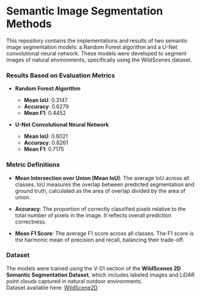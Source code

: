 # Semantic Image Segmentation Methods

This repository contains the implementations and results of two semantic image segmentation models: a Random Forest algorithm and a U-Net convolutional neural network. These models were developed to segment images of natural environments, specifically using the WildScenes dataset.

### Results Based on Evaluation Metrics

* **Random Forest Algorithm**
  * **Mean IoU**: 0.3147  
  * **Accuracy**: 0.6279  
  * **Mean F1**: 0.4452  

* **U-Net Convolutional Neural Network**
  * **Mean IoU**: 0.6021  
  * **Accuracy**: 0.8261  
  * **Mean F1**: 0.7175  

### Metric Definitions

- **Mean Intersection over Union (Mean IoU)**: The average IoU across all classes. IoU measures the overlap between predicted segmentation and ground truth, calculated as the area of overlap divided by the area of union.

- **Accuracy**: The proportion of correctly classified pixels relative to the total number of pixels in the image. It reflects overall prediction correctness.

- **Mean F1 Score**: The average F1 score across all classes. The F1 score is the harmonic mean of precision and recall, balancing their trade-off.

### Dataset

The models were trained using the V-01 section of the **WildScenes 2D Semantic Segmentation Dataset**, which includes labeled images and LiDAR point clouds captured in natural outdoor environments.  
Dataset available here: [WildScene2D](https://data.csiro.au/collection/csiro:61541)

